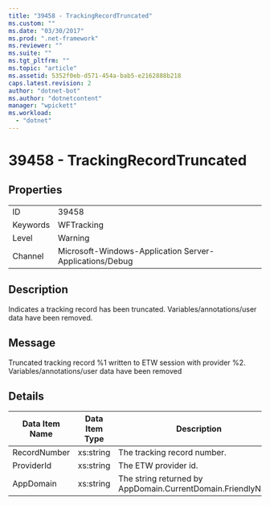 ```yaml
---
title: "39458 - TrackingRecordTruncated"
ms.custom: ""
ms.date: "03/30/2017"
ms.prod: ".net-framework"
ms.reviewer: ""
ms.suite: ""
ms.tgt_pltfrm: ""
ms.topic: "article"
ms.assetid: 5352f0eb-d571-454a-bab5-e2162888b218
caps.latest.revision: 2
author: "dotnet-bot"
ms.author: "dotnetcontent"
manager: "wpickett"
ms.workload: 
  - "dotnet"
---
```

# 39458 - TrackingRecordTruncated
## Properties  
  
|||  
|-|-|  
|ID|39458|  
|Keywords|WFTracking|  
|Level|Warning|  
|Channel|Microsoft-Windows-Application Server-Applications/Debug|  
  
## Description  
 Indicates a tracking record has been truncated. Variables/annotations/user data have been removed.  
  
## Message  
 Truncated tracking record %1 written to ETW session with provider %2. Variables/annotations/user data have been removed  
  
## Details  
  
|Data Item Name|Data Item Type|Description|  
|--------------------|--------------------|-----------------|  
|RecordNumber|xs:string|The tracking record number.|  
|ProviderId|xs:string|The ETW provider id.|  
|AppDomain|xs:string|The string returned by AppDomain.CurrentDomain.FriendlyName.|
